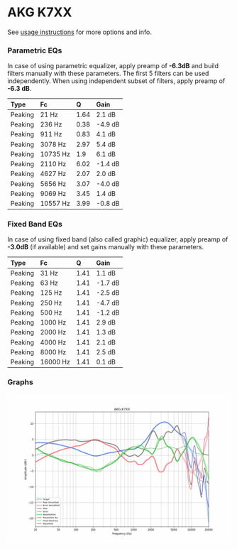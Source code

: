 # AKG K7XX
See [usage instructions](https://github.com/jaakkopasanen/AutoEq#usage) for more options and info.

### Parametric EQs
In case of using parametric equalizer, apply preamp of **-6.3dB** and build filters manually
with these parameters. The first 5 filters can be used independently.
When using independent subset of filters, apply preamp of **-6.3 dB**.

| Type    | Fc       |    Q | Gain    |
|:--------|:---------|:-----|:--------|
| Peaking | 21 Hz    | 1.64 | 2.1 dB  |
| Peaking | 236 Hz   | 0.38 | -4.9 dB |
| Peaking | 911 Hz   | 0.83 | 4.1 dB  |
| Peaking | 3078 Hz  | 2.97 | 5.4 dB  |
| Peaking | 10735 Hz | 1.9  | 6.1 dB  |
| Peaking | 2110 Hz  | 6.02 | -1.4 dB |
| Peaking | 4627 Hz  | 2.07 | 2.0 dB  |
| Peaking | 5656 Hz  | 3.07 | -4.0 dB |
| Peaking | 9069 Hz  | 3.45 | 1.4 dB  |
| Peaking | 10557 Hz | 3.99 | -0.8 dB |

### Fixed Band EQs
In case of using fixed band (also called graphic) equalizer, apply preamp of **-3.0dB**
(if available) and set gains manually with these parameters.

| Type    | Fc       |    Q | Gain    |
|:--------|:---------|:-----|:--------|
| Peaking | 31 Hz    | 1.41 | 1.1 dB  |
| Peaking | 63 Hz    | 1.41 | -1.7 dB |
| Peaking | 125 Hz   | 1.41 | -2.5 dB |
| Peaking | 250 Hz   | 1.41 | -4.7 dB |
| Peaking | 500 Hz   | 1.41 | -1.2 dB |
| Peaking | 1000 Hz  | 1.41 | 2.9 dB  |
| Peaking | 2000 Hz  | 1.41 | 1.3 dB  |
| Peaking | 4000 Hz  | 1.41 | 2.1 dB  |
| Peaking | 8000 Hz  | 1.41 | 2.5 dB  |
| Peaking | 16000 Hz | 1.41 | 0.1 dB  |

### Graphs
![](./AKG%20K7XX.png)